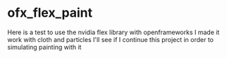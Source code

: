 # ofx_flex_paint
Here is a test to use the nvidia flex library with openframeworks
I made it work with cloth and particles
I'll see if I continue this project in order to simulating painting with it
